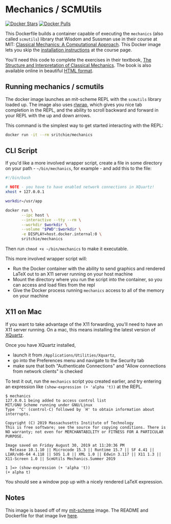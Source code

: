 # Mechanics / SCMUtils

[![Docker Stars](https://img.shields.io/docker/stars/sritchie/mechanics.svg)][hub]
[![Docker Pulls](https://img.shields.io/docker/pulls/sritchie/mechanics.svg)][hub]

[hub]: https://hub.docker.com/r/sritchie/mechanics/

This Dockerfile builds a container capable of executing the `mechanics` (also
called `scmutils`) library that Wisdom and Sussman use in their course at MIT:
[Classical Mechanics: A Computational
Approach](http://groups.csail.mit.edu/mac/users/gjs/6946/index.html). This
Docker image lets you skip the [installation
instructions](http://groups.csail.mit.edu/mac/users/gjs/6946/installation.html)
at the course page.

You'll need this code to complete the exercises in their textbook, [The
Structure and Interpretation of Classical Mechanics](https://amzn.to/2LUx62M).
The book is also available online in beautiful [HTML
format](https://tgvaughan.github.io/sicm/).

## Running mechanics / scmutils

The docker image launches an mit-scheme REPL with the `scmutils` library loaded
up. The image also uses [rlwrap](https://github.com/hanslub42/rlwrap), which
gives you nice tab completion in the REPL, and the ability to scroll backward
and forward in your REPL with the up and down arrows.

This command is the simplest way to get started interacting with the REPL:

```bash
docker run -it --rm sritchie/mechanics
```

## CLI Script

If you'd like a more involved wrapper script, create a file in some directory on
your path - `~/bin/mechanics`, for example - and add this to the file:

```bash
#!/bin/bash

# NOTE - you have to have enabled network connections in XQuartz!
xhost + 127.0.0.1

workdir=/usr/app

docker run \
       --ipc host \
       --interactive --tty --rm \
       --workdir $workdir \
       --volume "$PWD":$workdir \
       -e DISPLAY=host.docker.internal:0 \
       sritchie/mechanics
```

Then run `chmod +x ~/bin/mechanics` to make it executable.

This more involved wrapper script will:

- Run the Docker container with the ability to send graphics and rendered LaTeX
  out to an X11 server running on your host machine
- Mount the directory where you run the script into the container, so you can
  access and load files from the repl
- Give the Docker process running `mechanics` access to all of the memory on
  your machine

## X11 on Mac

If you want to take advantage of the X11 forwarding, you'll need to have an X11
server running. On a mac, this means installing the latest version of
[XQuartz](https://www.xquartz.org/).

Once you have XQuartz installed,

- launch it from `/Applications/Utilities/Xquartz`,
- go into the Preferences menu and navigate to the Security tab
- make sure that both "Authenticate Connections" and "Allow connections from
  network clients" is checked

To test it out, run the `mechanics` script you created earlier, and try entering
an expression like `(show-expression (+ 'alpha 't))` at the REPL.

```
$ mechanics
127.0.0.1 being added to access control list
MIT/GNU Scheme running under GNU/Linux
Type `^C' (control-C) followed by `H' to obtain information about interrupts.

Copyright (C) 2019 Massachusetts Institute of Technology
This is free software; see the source for copying conditions. There is NO warranty; not even for MERCHANTABILITY or FITNESS FOR A PARTICULAR PURPOSE.

Image saved on Friday August 30, 2019 at 11:20:36 PM
  Release 10.1.10 || Microcode 15.3 || Runtime 15.7 || SF 4.41 || LIAR/x86-64 4.118 || SOS 1.8 || XML 1.0 || Edwin 3.117 || X11 1.3 || X11-Screen 1.0 || ScmUtils Mechanics.Summer 2019

1 ]=> (show-expression (+ 'alpha 't))
(+ alpha t)
```

You should see a window pop up with a nicely rendered LaTeX expression.

## Notes

This image is based off of my
[mit-scheme](https://hub.docker.com/repository/docker/sritchie/mit-scheme)
image. The README and Dockerfile for that image live
[here](https://github.com/sritchie/mit-scheme-docker/tree/master/mit-scheme).
